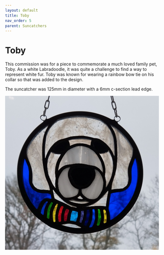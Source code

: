 ```yaml
---
layout: default
title: Toby
nav_order: 5
parent: Suncatchers
---
```


# Toby

This commission was for a piece to commemorate a much loved family pet, Toby. As a white Labradoodle, it was quite a challenge to find a way to represent white fur. Toby was known for wearing a rainbow bow tie on his collar so that was added to the design.

The suncatcher was 125mm in diameter with a 6mm c-section lead edge.

![Toby](/images/toby.jpg)
